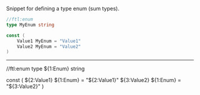 Snippet for defining a type enum (sum types).

```go
//ftl:enum
type MyEnum string

const (
	Value1 MyEnum = "Value1"
	Value2 MyEnum = "Value2"
)
```
---
//ftl:enum
type ${1:Enum} string

const (
	${2:Value1} ${1:Enum} = "${2:Value1}"
	${3:Value2} ${1:Enum} = "${3:Value2}"
)
